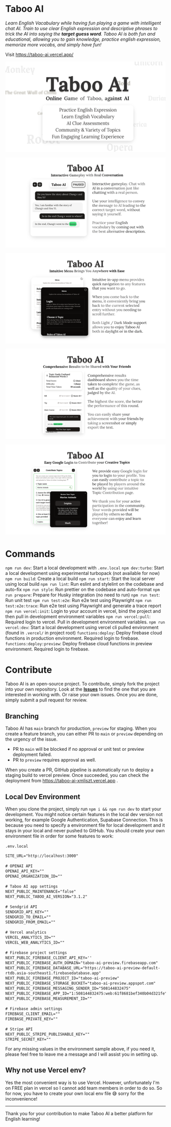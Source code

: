 # Taboo AI

_Learn English Vacabulary while having fun playing a game with intelligent chat AI. Train to use clear English expression and descriptive phrases to trick the AI into saying the **target guess word**. Taboo AI is both fun and educational, allowing you to gain knowledge, practice english expression, memorize more vocabs, and simply have fun!_

Visit https://taboo-ai.vercel.app/

![Taboo AI](<https://github.com/xmliszt/resources/blob/main/taboo-ai/images/v300/poster3.0(features).png?raw=true>)

![Feature 01](https://github.com/xmliszt/resources/blob/main/taboo-ai/images/v300/3.0%20Feature%201.png?raw=true)

![Feature 02](https://github.com/xmliszt/resources/blob/main/taboo-ai/images/v300/3.0%20Feature%202.png?raw=true)

![Feature 03](https://github.com/xmliszt/resources/blob/main/taboo-ai/images/v300/3.0%20Feature%203.png?raw=true)

![Feature 04](https://github.com/xmliszt/resources/blob/main/taboo-ai/images/v300/3.0%20Feature%204.png?raw=true)

# Commands

`npm run dev`: Start a local development with `.env.local`
`npm dev:turbo`: Start a local development using experimental turbopack (not available for now)
`npm run build`: Create a local build
`npm run start`: Start the local server using local build
`npm run lint`: Run eslint and stylelint on the codebase and auto-fix
`npm run style`: Run prettier on the codebase and auto-format
`npm run prepare`: Prepare for Husky integration (no need to run)
`npm run test`: Run unit test
`npm run test:e2e`: Run e2e test using Playwright
`npm run test:e2e:trace`: Run e2e test using Playwright and generate a trace report
`npm run vercel:init`: Login to your account in vercel, bind the project and then pull in development environment variables
`npm run vercel:pull`: Required login to vercel. Pull in development environment variables.
`npm run vercel:dev`: Start a local development using vercel cli pulled environment (found in `.vercel/` in project root)
`functions:deploy`: Deploy firebase cloud functions in production environment. Required login to firebase.
`functions:deploy:preview`: Deploy firebase cloud functions in preview environment. Required login to firebase.

# Contribute

Taboo AI is an open-source project. To contribute, simply fork the project into your own repository. Look at the [**Issues**](https://github.com/xmliszt/taboo-ai/issues) to find the one that you are interested in working with. Or raise your own issues. Once you are done, simply submit a pull request for review.

## Branching

Taboo AI has `main` branch for production, `preview` for staging. When you create a feature branch, you can either PR to `main` or `preview` depending on the urgency of the issue.

- PR to `main` will be blocked if no approval or unit test or preview deployment failed.
- PR to `preview` requires approval as well.

When you create a PR, GitHub pipeline is automatically run to deploy a staging build to vercel preview. Once succeeded, you can check the deployment from https://taboo-ai-xmliszt.vercel.app .

## Local Dev Environment

When you clone the project, simply run `npm i && npm run dev` to start your development. You might notice certain features in the local dev version not working, for example Google Authentication, Supabase Connection. This is because you need to specify a environment file for local development and it stays in your local and never pushed to GitHub. You should create your own environment file in order for some features to work:

`.env.local`

```
SITE_URL="http://localhost:3000"

# OPENAI API
OPENAI_API_KEY=""
OPENAI_ORGANIZATION_ID=""

# Taboo AI app settings
NEXT_PUBLIC_MAINTENANCE="false"
NEXT_PUBLIC_TABOO_AI_VERSION="3.1.2"

# Sendgrid API
SENDGRID_API_KEY=""
SENDGRID_TO_EMAIL=""
SENDGRID_FROM_EMAIL=""

# Vercel analytics
VERCEL_ANALYTICS_ID=""
VERCEL_WEB_ANALYTICS_ID=""

# Firebase project settings
NEXT_PUBLIC_FIREBASE_CLIENT_API_KEY=''
NEXT_PUBLIC_FIREBASE_AUTH_DOMAIN="taboo-ai-preview.firebaseapp.com"
NEXT_PUBLIC_FIREBASE_DATABASE_URL="https://taboo-ai-preview-default-rtdb.asia-southeast1.firebasedatabase.app"
NEXT_PUBLIC_FIREBASE_PROJECT_ID="taboo-ai-preview"
NEXT_PUBLIC_FIREBASE_STORAGE_BUCKET="taboo-ai-preview.appspot.com"
NEXT_PUBLIC_FIREBASE_MESSAGING_SENDER_ID="508144832475"
NEXT_PUBLIC_FIREBASE_APP_ID="1:508144832475:web:61f8681bef340b04d321fe"
NEXT_PUBLIC_FIREBASE_MEASUREMENT_ID=""

# Firebase admin settings
FIREBASE_CLIENT_EMAIL=""
FIREBASE_PRIVATE_KEY=""

# Stripe API
NEXT_PUBLIC_STRIPE_PUBLISHABLE_KEY=""
STRIPE_SECRET_KEY=""

```

For any missing values in the environment sample above, if you need it, please feel free to leave me a message and I will assist you in setting up.

## Why not use Vercel env?

Yes the most convenient way is to use Vercel. However, unfortunately I'm on FREE plan in vercel so I cannot add team members in order to do so. So for now, you have to create your own local env file 😅 sorry for the inconvenience!

---

Thank you for your contribution to make Taboo AI a better platform for English learning!
